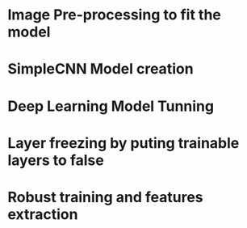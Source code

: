 # Image Pre-processing to fit the model
# SimpleCNN Model creation
# Deep Learning Model Tunning
# Layer freezing by puting trainable layers to false
# Robust training and features extraction
